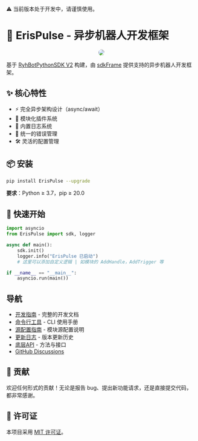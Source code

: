 ⚠ 当前版本处于开发中，请谨慎使用。

# 🚀 ErisPulse - 异步机器人开发框架

<div align="center">
  <img src="https://avatars.githubusercontent.com/u/210464547" style="border-radius: 50%;">
</div>

基于 [RyhBotPythonSDK V2](https://github.com/runoneall/RyhBotPythonSDK2) 构建，由 [sdkFrame](https://github.com/runoneall/sdkFrame) 提供支持的异步机器人开发框架。

## ✨ 核心特性
- ⚡ 完全异步架构设计（async/await）
- 🧩 模块化插件系统
- 📜 内置日志系统
- 🛑 统一的错误管理
- 🛠️ 灵活的配置管理

## 📦 安装

```bash
pip install ErisPulse --upgrade
```

**要求**：Python ≥ 3.7，pip ≥ 20.0

## 🚀 快速开始

```python
import asyncio
from ErisPulse import sdk, logger

async def main():
    sdk.init()
    logger.info("ErisPulse 已启动")
    # 这里可以添加自定义逻辑 | 如模块的 AddHandle，AddTrigger 等

if __name__ == "__main__":
    asyncio.run(main())
```

## 导航
- [开发指南](docs/DEVELOPMENT.md) - 完整的开发文档
- [命令行工具](docs/CLI.md) - CLI 使用手册
- [源配置指南](docs/ORIGIN.md) - 模块源配置说明
- [更新日志](docs/CHANGELOG.md) - 版本更新历史
- [底层API](docs/REFERENCE.md) - 方法与接口
- [GitHub Discussions](https://github.com/ErisPulse/ErisPulse/discussions)

## 🤝 贡献

欢迎任何形式的贡献！无论是报告 bug、提出新功能请求，还是直接提交代码，都非常感谢。

## 📄 许可证

本项目采用 [MIT 许可证](LICENSE)。
